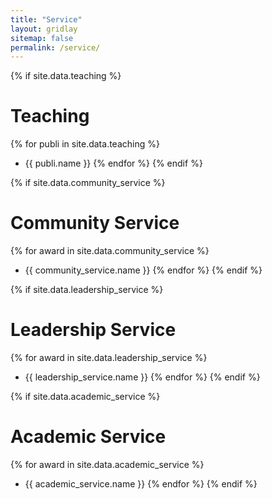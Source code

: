 ```yaml
---
title: "Service"
layout: gridlay
sitemap: false
permalink: /service/
---
```



{% if site.data.teaching %}
# Teaching

{% for publi in site.data.teaching %}
* {{ publi.name }}
{% endfor %}
{% endif %}

{% if site.data.community_service %}
# Community Service

{% for award in site.data.community_service %}
* {{ community_service.name }}
{% endfor %}
{% endif %}

{% if site.data.leadership_service %}
# Leadership Service

{% for award in site.data.leadership_service %}
* {{ leadership_service.name }}
{% endfor %}
{% endif %}

{% if site.data.academic_service %}
# Academic Service

{% for award in site.data.academic_service %}
* {{ academic_service.name }}
{% endfor %}
{% endif %}

